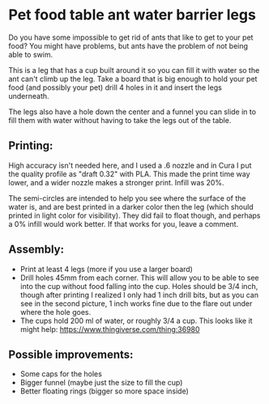 # Pet food table ant water barrier legs

Do you have some impossible to get rid of ants that like to get to your pet food? You might have problems, but ants have the problem of not being able to swim. 

This is a leg that has a cup built around it so you can fill it with water so the ant can't climb up the leg. Take a board that is big enough to hold your pet food (and possibly your pet) drill 4 holes in it and insert the legs underneath. 

The legs also have a hole down the center and a funnel you can slide in to fill them with water without having to take the legs out of the table. 

## Printing:

High accuracy isn't needed here, and I used a .6 nozzle and in Cura I put the quality profile as "draft 0.32" with PLA. This made the print time way lower, and a wider nozzle makes a stronger print. Infill was 20%.

The semi-circles are intended to help you see where the surface of the water is, and are best printed in a darker color then the leg (which should printed in light color for visibility). They did fail to float though, and perhaps a 0% infill would work better. If that works for you, leave a comment. 

## Assembly: 

* Print at least 4 legs (more if you use a larger board)
* Drill holes 45mm from each corner. This will allow you to be able to see into the cup without food falling into the cup. Holes should be 3/4 inch, though after printing I realized I only had 1 inch drill bits, but as you can see in the second picture, 1 inch works fine due to the flare out under where the hole goes. 
* The cups hold 200 ml of water, or roughly 3/4 a cup. This looks like it might help:
https://www.thingiverse.com/thing:36980

## Possible improvements:

* Some caps for the holes
* Bigger funnel (maybe just the size to fill the cup)
* Better floating rings (bigger so more space inside)


